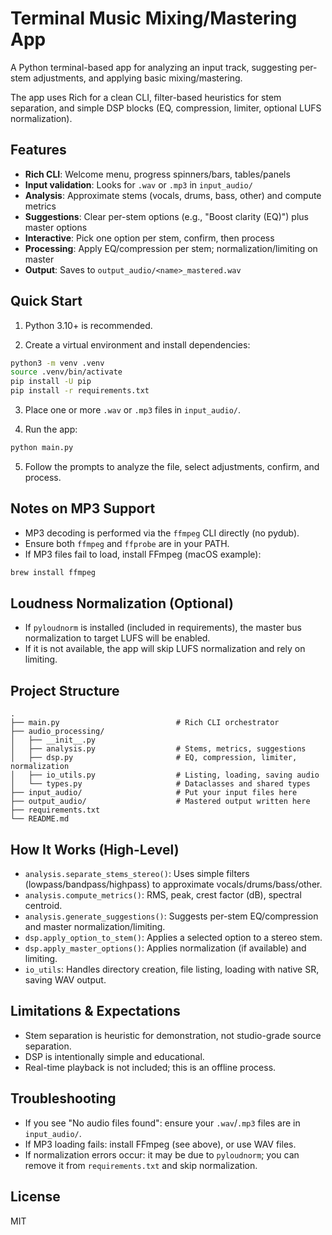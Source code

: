 # Terminal Music Mixing/Mastering App

A Python terminal-based app for analyzing an input track, suggesting per-stem adjustments, and applying basic mixing/mastering.

The app uses Rich for a clean CLI, filter-based heuristics for stem separation, and simple DSP blocks (EQ, compression, limiter, optional LUFS normalization).

## Features
- **Rich CLI**: Welcome menu, progress spinners/bars, tables/panels
- **Input validation**: Looks for `.wav` or `.mp3` in `input_audio/`
- **Analysis**: Approximate stems (vocals, drums, bass, other) and compute metrics
- **Suggestions**: Clear per-stem options (e.g., "Boost clarity (EQ)") plus master options
- **Interactive**: Pick one option per stem, confirm, then process
- **Processing**: Apply EQ/compression per stem; normalization/limiting on master
- **Output**: Saves to `output_audio/<name>_mastered.wav`

## Quick Start

1) Python 3.10+ is recommended.

2) Create a virtual environment and install dependencies:

```bash
python3 -m venv .venv
source .venv/bin/activate
pip install -U pip
pip install -r requirements.txt
```

3) Place one or more `.wav` or `.mp3` files in `input_audio/`.

4) Run the app:

```bash
python main.py
```

5) Follow the prompts to analyze the file, select adjustments, confirm, and process.

## Notes on MP3 Support
- MP3 decoding is performed via the `ffmpeg` CLI directly (no pydub).
- Ensure both `ffmpeg` and `ffprobe` are in your PATH.
- If MP3 files fail to load, install FFmpeg (macOS example):

```bash
brew install ffmpeg
```

## Loudness Normalization (Optional)
- If `pyloudnorm` is installed (included in requirements), the master bus normalization to target LUFS will be enabled.
- If it is not available, the app will skip LUFS normalization and rely on limiting.

## Project Structure
```
.
├── main.py                          # Rich CLI orchestrator
├── audio_processing/
│   ├── __init__.py
│   ├── analysis.py                  # Stems, metrics, suggestions
│   ├── dsp.py                       # EQ, compression, limiter, normalization
│   ├── io_utils.py                  # Listing, loading, saving audio
│   └── types.py                     # Dataclasses and shared types
├── input_audio/                     # Put your input files here
├── output_audio/                    # Mastered output written here
├── requirements.txt
└── README.md
```

## How It Works (High-Level)
- `analysis.separate_stems_stereo()`: Uses simple filters (lowpass/bandpass/highpass) to approximate vocals/drums/bass/other.
- `analysis.compute_metrics()`: RMS, peak, crest factor (dB), spectral centroid.
- `analysis.generate_suggestions()`: Suggests per-stem EQ/compression and master normalization/limiting.
- `dsp.apply_option_to_stem()`: Applies a selected option to a stereo stem.
- `dsp.apply_master_options()`: Applies normalization (if available) and limiting.
- `io_utils`: Handles directory creation, file listing, loading with native SR, saving WAV output.

## Limitations & Expectations
- Stem separation is heuristic for demonstration, not studio-grade source separation.
- DSP is intentionally simple and educational.
- Real-time playback is not included; this is an offline process.

## Troubleshooting
- If you see "No audio files found": ensure your `.wav`/`.mp3` files are in `input_audio/`.
- If MP3 loading fails: install FFmpeg (see above), or use WAV files.
- If normalization errors occur: it may be due to `pyloudnorm`; you can remove it from `requirements.txt` and skip normalization.

## License
MIT
